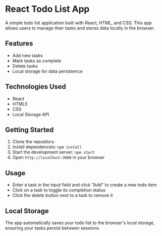 # React Todo List App

A simple todo list application built with React, HTML, and CSS. This app allows users to manage their tasks and stores data locally in the browser.

## Features

- Add new tasks
- Mark tasks as complete
- Delete tasks
- Local storage for data persistence

## Technologies Used

- React
- HTML5
- CSS
- Local Storage API

## Getting Started

1. Clone the repository
2. Install dependencies: `npm install`
3. Start the development server: `npm start`
4. Open `http://localhost:3000` in your browser

## Usage

- Enter a task in the input field and click "Add" to create a new todo item
- Click on a task to toggle its completion status
- Click the delete button next to a task to remove it

## Local Storage

The app automatically saves your todo list to the browser's local storage, ensuring your tasks persist between sessions.
